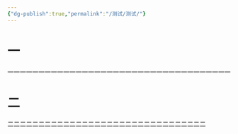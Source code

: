 ```yaml
---
{"dg-publish":true,"permalink":"/测试/测试/"}
---
```



# 一

一一一一一一一一一一一一一一一一一一一一一一一一一一一一一一一一一一一一

# 二


二二二二二二二二二二二二二二二二二二二二二二二二二二二二二二二二